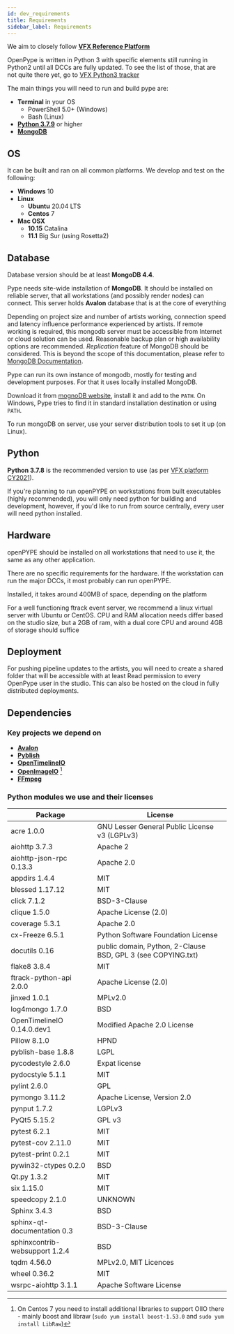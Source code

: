 ```yaml
---
id: dev_requirements
title: Requirements
sidebar_label: Requirements
---
```



We aim to closely follow [**VFX Reference Platform**](https://vfxplatform.com/)

OpenPype is written in Python 3 with specific elements still running in Python2 until all DCCs are fully updated. To see the list of those, that are not quite there yet, go to [VFX Python3 tracker](https://vfxpy.com/)

The main things you will need to run and build pype are:

- **Terminal** in your OS
    - PowerShell 5.0+ (Windows)
    - Bash (Linux)
- [**Python 3.7.9**](#python) or higher
- [**MongoDB**](#database)


## OS

It can be built and ran on all common platforms. We develop and test on the following:

- **Windows** 10
- **Linux**
    - **Ubuntu** 20.04 LTS
    - **Centos** 7
- **Mac OSX** 
    - **10.15** Catalina
    - **11.1** Big Sur (using Rosetta2)


## Database 

Database version should be at least **MongoDB 4.4**.

Pype needs site-wide installation of **MongoDB**. It should be installed on
reliable server, that all workstations (and possibly render nodes) can connect. This
server holds **Avalon** database that is at the core of everything

Depending on project size and number of artists working, connection speed and
latency influence performance experienced by artists. If remote working is required, this mongodb
server must be accessible from Internet or cloud solution can be used. Reasonable backup plan
or high availability options are recommended. *Replication* feature of MongoDB should be considered. This is beyond the
scope of this documentation, please refer to [MongoDB Documentation](https://docs.mongodb.com/manual/replication/).

Pype can run its own instance of mongodb, mostly for testing and development purposes.
For that it uses locally installed MongoDB.

Download it from [mognoDB website](https://www.mongodb.com/download-center/community), install it and
add to the `PATH`. On Windows, Pype tries to find it in standard installation destination or using `PATH`.

To run mongoDB on server, use your server distribution tools to set it up (on Linux).

## Python

**Python 3.7.8** is the recommended version to use (as per [VFX platform CY2021](https://vfxplatform.com/)).

If you're planning to run openPYPE on workstations from built executables (highly recommended), you will only need python for building and development, however, if you'd like to run from source centrally, every user will need python installed. 

## Hardware

openPYPE should be installed on all workstations that need to use it, the same as any other application. 

There are no specific requirements for the hardware. If the workstation can run
the major DCCs, it most probably can run openPYPE.

Installed, it takes around 400MB of space, depending on the platform


For a well functioning ftrack event server, we recommend a linux virtual server with Ubuntu or CentOS. CPU and RAM allocation needs differ based on the studio size, but a 2GB of ram, with a dual core CPU and around 4GB of storage should suffice


## Deployment

For pushing pipeline updates to the artists, you will need to create a shared folder that 
will be accessible with at least Read permission to every OpenPype user in the studio.
This can also be hosted on the cloud in fully distributed deployments.



## Dependencies

### Key projects we depend on

- [**Avalon**](https://github.com/getavalon)
- [**Pyblish**](https://github.com/pyblish)
- [**OpenTimelineIO**](https://github.com/PixarAnimationStudios/OpenTimelineIO)
- [**OpenImageIO**](https://github.com/OpenImageIO/oiio) [^centos7]
- [**FFmpeg**](https://github.com/FFmpeg/FFmpeg)

[^centos7]: On Centos 7 you need to install additional libraries to support OIIO there - mainly boost
and libraw (`sudo yum install boost-1.53.0` and `sudo yum install LibRaw`)

### Python modules we use and their licenses

|               Package               |                           License                            |
|-------------------------------------|--------------------------------------------------------------|
|              acre 1.0.0             |        GNU Lesser General Public License v3 (LGPLv3)         |
|            aiohttp 3.7.3            |                           Apache 2                           |
|       aiohttp-json-rpc 0.13.3       |                          Apache 2.0                          |
|            appdirs 1.4.4            |                             MIT                              |
|           blessed 1.17.12           |                             MIT                              |
|             click 7.1.2             |                         BSD-3-Clause                         |
|             clique 1.5.0            |                     Apache License (2.0)                     |
|            coverage 5.3.1           |                          Apache 2.0                          |
|           cx-Freeze 6.5.1           |              Python Software Foundation License              |
|            docutils 0.16            | public domain, Python, 2-Clause BSD, GPL 3 (see COPYING.txt) |
|             flake8 3.8.4            |                             MIT                              |
|       ftrack-python-api 2.0.0       |                     Apache License (2.0)                     |
|             jinxed 1.0.1            |                           MPLv2.0                            
|           log4mongo 1.7.0           |                             BSD                              |
|      OpenTimelineIO 0.14.0.dev1     |                 Modified Apache 2.0 License                  |
|             Pillow 8.1.0            |                             HPND                             |
|          pyblish-base 1.8.8         |                             LGPL                             |
|          pycodestyle 2.6.0          |                        Expat license                         |
|           pydocstyle 5.1.1          |                             MIT                              |
|             pylint 2.6.0            |                             GPL                              |
|            pymongo 3.11.2           |                 Apache License, Version 2.0                  |
|             pynput 1.7.2            |                            LGPLv3                            |
|             PyQt5 5.15.2            |                            GPL v3                            |
|             pytest 6.2.1            |                             MIT                              |
|          pytest-cov 2.11.0          |                             MIT                              |
|          pytest-print 0.2.1         |                             MIT                              |
|         pywin32-ctypes 0.2.0        |                             BSD                              |
|             Qt.py 1.3.2             |                             MIT                              |
|              six 1.15.0             |                             MIT                              |
|           speedcopy 2.1.0           |                           UNKNOWN                            |
|             Sphinx 3.4.3            |                             BSD                              |
|     sphinx-qt-documentation 0.3     |                         BSD-3-Clause                         |
|    sphinxcontrib-websupport 1.2.4   |                             BSD                              |
|             tqdm 4.56.0             |                    MPLv2.0, MIT Licences                     |
|             wheel 0.36.2            |                             MIT                              |
|         wsrpc-aiohttp 3.1.1         |                   Apache Software License                    |
